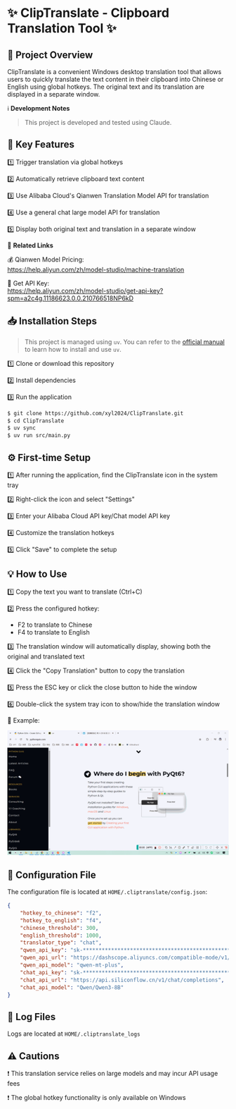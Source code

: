 # ✨ **ClipTranslate - Clipboard Translation Tool** ✨

## 🚀 **Project Overview**

ClipTranslate is a convenient Windows desktop translation tool that allows users to quickly translate the text content in their clipboard into Chinese or English using global hotkeys. The original text and its translation are displayed in a separate window.

ℹ️ **Development Notes**

> This project is developed and tested using Claude.

## 🔧 **Key Features**

1️⃣ Trigger translation via global hotkeys

2️⃣ Automatically retrieve clipboard text content

3️⃣ Use Alibaba Cloud's Qianwen Translation Model API for translation

4️⃣ Use a general chat large model API for translation

5️⃣ Display both original text and translation in a separate window

📌 **Related Links**

💰 Qianwen Model Pricing:  
https://help.aliyun.com/zh/model-studio/machine-translation

🔑 Get API Key:  
https://help.aliyun.com/zh/model-studio/get-api-key?spm=a2c4g.11186623.0.0.210766518NP6kD


## 📥 **Installation Steps**

> This project is managed using `uv`. You can refer to the [official manual](https://docs.astral.sh/uv/) to learn how to install and use `uv`.

1️⃣ Clone or download this repository

2️⃣ Install dependencies

3️⃣ Run the application

```bash
$ git clone https://github.com/xyl2024/ClipTranslate.git
$ cd ClipTranslate
$ uv sync
$ uv run src/main.py
```

## ⚙️ **First-time Setup**

1️⃣ After running the application, find the ClipTranslate icon in the system tray

2️⃣ Right-click the icon and select "Settings"

3️⃣ Enter your Alibaba Cloud API key/Chat model API key

4️⃣ Customize the translation hotkeys

5️⃣ Click "Save" to complete the setup

## 💡 **How to Use**

1️⃣ Copy the text you want to translate (Ctrl+C)

2️⃣ Press the configured hotkey:  
   - F2 to translate to Chinese  
   - F4 to translate to English

3️⃣ The translation window will automatically display, showing both the original and translated text

4️⃣ Click the "Copy Translation" button to copy the translation

5️⃣ Press the ESC key or click the close button to hide the window

6️⃣ Double-click the system tray icon to show/hide the translation window

🎥 Example:

![](assets/usage.gif)


## 📂 **Configuration File**

The configuration file is located at `HOME/.cliptranslate/config.json`:

```json
{
    "hotkey_to_chinese": "f2",
    "hotkey_to_english": "f4",
    "chinese_threshold": 300,
    "english_threshold": 1000,
    "translator_type": "chat",
    "qwen_api_key": "sk-************************************************",
    "qwen_api_url": "https://dashscope.aliyuncs.com/compatible-mode/v1/chat/completions",
    "qwen_api_model": "qwen-mt-plus",
    "chat_api_key": "sk-************************************************",
    "chat_api_url": "https://api.siliconflow.cn/v1/chat/completions",
    "chat_api_model": "Qwen/Qwen3-8B"
}
```

## 📝 **Log Files**

Logs are located at `HOME/.cliptranslate_logs`

## ⚠️ **Cautions**

❗ This translation service relies on large models and may incur API usage fees

❗ The global hotkey functionality is only available on Windows
